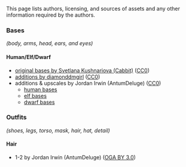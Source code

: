 
This page lists authors, licensing, and sources of assets and any other information required by the authors.

### Bases

*(body, arms, head, ears, and eyes)*

#### Human/Elf/Dwarf

- [original bases by Svetlana Kushnariova (Cabbit)](https://opengameart.org/node/24944) ([CC0][lic.cc0])
- [additions by diamonddmgirl](https://opengameart.org/node/67861) ([CC0][lic.cc0])
- additions & upscales by Jordan Irwin (AntumDeluge) ([CC0][lic.cc0])
    - [human bases](https://opengameart.org/node/84455)
    - [elf bases](https://opengameart.org/node/84456)
    - [dwarf bases](https://opengameart.org/node/84448)

### Outfits

*(shoes, legs, torso, mask, hair, hat, detail)*

#### Hair

- 1-2 by Jordan Irwin (AntumDeluge) ([OGA BY 3.0][lic.ogaby])


[lic.cc0]: ../doc/licenses/CC0-1.0.txt
[lic.ogaby]: ../doc/licenses/OGA-BY-3.0.txt
